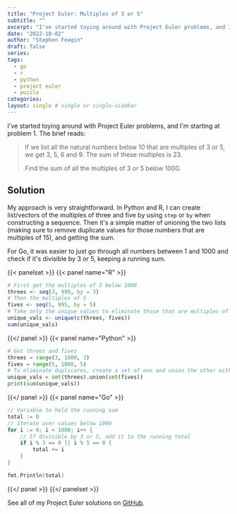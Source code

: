 ```yaml
---
title: "Project Euler: Multiples of 3 or 5"
subtitle: ""
excerpt: "I've started toying around with Project Euler problems, and I'm starting at problem 1."
date: "2022-10-02"
author: "Stephen Feagin"
draft: false
series:
tags:
  - go
  - r
  - python
  - project euler
  - puzzle
categories:
layout: single # single or single-sidebar
---
```


I've started toying around with Project Euler problems, and I'm starting at problem 1. The brief reads:

> If we list all the natural numbers below 10 that are multiples of 3 or 5, we get 3, 5, 6 and 9. The sum of these multiples is 23.
> 
> Find the sum of all the multiples of 3 or 5 below 1000.

## Solution

My approach is very straightforward. In Python and R, I can create list/vectors of the multiples of three and five by using `step` or `by` when constructing a sequence. Then it's a simple matter of unioning the two lists (making sure to remove duplicate values for those numbers that are multiples of 15), and getting the sum.

For Go, it was easier to just go through all numbers between 1 and 1000 and check if it's divisible by 3 or 5, keeping a running sum.

{{< panelset >}}
{{< panel name="R" >}}
```r
# First get the multiples of 3 below 1000
threes <- seq(3, 999, by = 3)
# Then the multiples of 5
fives <- seq(5, 995, by = 5)
# Take only the unique values to eliminate those that are multiples of 15
unique_vals <- unique(c(threes, fives))
sum(unique_vals)
```
{{</ panel >}}
{{< panel name="Python" >}}
```python
# Get threes and fives
threes = range(3, 1000, 3)
fives = range(5, 1000, 5)
# To eliminate duplicates, create a set of one and union the other with it
unique_vals = set(threes).union(set(fives))
print(sum(unique_vals))
```
{{</ panel >}}
{{< panel name="Go" >}}
```go
// Variable to hold the running sum
total := 0
// Iterate over values below 1000
for i := 0; i < 1000; i++ {
	// If divisible by 3 or 5, add it to the running total
	if i % 3 == 0 || i % 5 == 0 {
		total += i
	}
}

fmt.Println(total)
```
{{</ panel >}}
{{</ panelset >}}

See all of my Project Euler solutions on [GitHub](https://github.com/stephenfeagin/projecteuler).